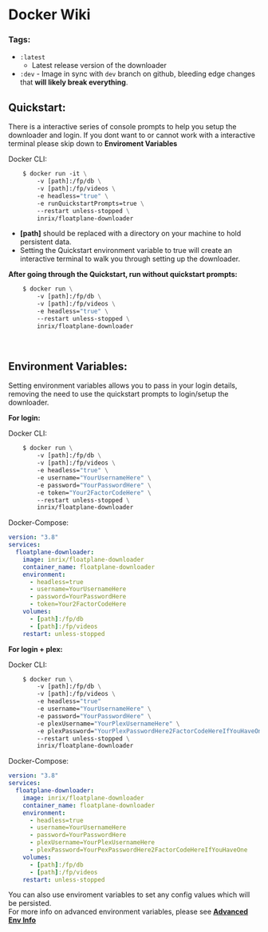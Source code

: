 # Docker Wiki

### Tags:

- `:latest`
  - Latest release version of the downloader
- `:dev` - Image in sync with `dev` branch on github, bleeding edge changes that **will likely break everything**.
  <br>

## Quickstart:

There is a interactive series of console prompts to help you setup the downloader and login. If you dont want to or cannot work with a interactive terminal please skip down to **Enviroment Variables**

Docker CLI:
```dockerfile
    $ docker run -it \
    	-v [path]:/fp/db \
    	-v [path]:/fp/videos \
    	-e headless="true" \
    	-e runQuickstartPrompts=true \
    	--restart unless-stopped \
        inrix/floatplane-downloader
```

- **[path]** should be replaced with a directory on your machine to hold persistent data.
- Setting the Quickstart environment variable to true will create an interactive terminal to walk you through setting up the downloader.

**After going through the Quickstart, run without quickstart prompts:**

```dockerfile
    $ docker run \
    	-v [path]:/fp/db \
    	-v [path]:/fp/videos \
    	-e headless="true" \
        --restart unless-stopped \
        inrix/floatplane-downloader
```

<br>

## Environment Variables:

Setting environment variables allows you to pass in your login details, removing the need to use the quickstart prompts to login/setup the downloader.

**For login:**

Docker CLI:
```dockerfile
    $ docker run \
    	-v [path]:/fp/db \
    	-v [path]:/fp/videos \
    	-e headless="true" \
    	-e username="YourUsernameHere" \
    	-e password="YourPasswordHere" \
    	-e token="Your2FactorCodeHere" \
    	--restart unless-stopped \
    	inrix/floatplane-downloader
```

Docker-Compose:
```yaml
version: "3.8"
services:
  floatplane-downloader:
    image: inrix/floatplane-downloader
    container_name: floatplane-downloader
    environment:
      - headless=true
      - username=YourUsernameHere
      - password=YourPasswordHere
      - token=Your2FactorCodeHere
    volumes:
      - [path]:/fp/db
      - [path]:/fp/videos
    restart: unless-stopped
```

**For login + plex:**

Docker CLI:
```dockerfile
    $ docker run \
    	-v [path]:/fp/db \
    	-v [path]:/fp/videos \
    	-e headless="true"
    	-e username="YourUsernameHere" \
    	-e password="YourPasswordHere" \
    	-e plexUsername="YourPlexUsernameHere" \
    	-e plexPassword="YourPlexPasswordHere2FactorCodeHereIfYouHaveOne" \
    	--restart unless-stopped \
    	inrix/floatplane-downloader
```

Docker-Compose:
```yaml
version: "3.8"
services:
  floatplane-downloader:
    image: inrix/floatplane-downloader
    container_name: floatplane-downloader
    environment:
      - headless=true
      - username=YourUsernameHere
      - password=YourPasswordHere
      - plexUsername=YourPlexUsernameHere
      - plexPassword=YourPexPasswordHere2FactorCodeHereIfYouHaveOne
    volumes:
      - [path]:/fp/db
      - [path]:/fp/videos
    restart: unless-stopped
```

You can also use enviroment variables to set any config values which will be persisted.<br>
For more info on advanced environment variables, please see **[Advanced Env Info](https://github.com/Inrixia/Floatplane-Downloader/blob/master/wiki/advenv.md)**
